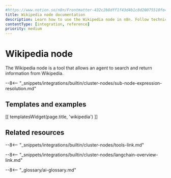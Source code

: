 ```yaml
---
#https://www.notion.so/n8n/Frontmatter-432c2b8dff1f43d4b1c8d20075510fe4
title: Wikipedia node documentation
description: Learn how to use the Wikipedia node in n8n. Follow technical documentation to integrate Wikipedia node into your workflows.
contentType: [integration, reference]
priority: medium
---
```


# Wikipedia node

The Wikipedia node is a tool that allows an agent to search and return information from Wikipedia.

--8<-- "_snippets/integrations/builtin/cluster-nodes/sub-node-expression-resolution.md"

## Templates and examples

<!-- see https://www.notion.so/n8n/Pull-in-templates-for-the-integrations-pages-37c716837b804d30a33b47475f6e3780 -->
[[ templatesWidget(page.title, 'wikipedia') ]]

## Related resources

--8<-- "_snippets/integrations/builtin/cluster-nodes/tools-link.md"

--8<-- "_snippets/integrations/builtin/cluster-nodes/langchain-overview-link.md"

--8<-- "_glossary/ai-glossary.md"

